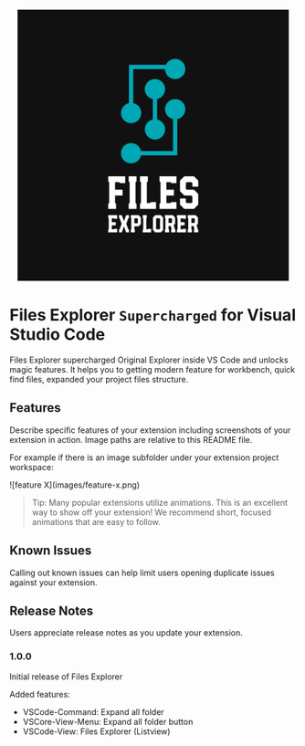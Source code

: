 <p align="center">
  <br />
  <a title="Learn more about GitLens" href="https://gitkraken.com/gitlens?utm_source=gitlens-extension&utm_medium=in-app-links&utm_campaign=gitlens-logo-links"><img width="476px" src="./media/logo.svg" alt="GitLens Logo" /></a>
</p>

# Files Explorer `Supercharged` for Visual Studio Code

Files Explorer supercharged Original Explorer inside VS Code and unlocks magic features. It helps you to getting modern feature for workbench, quick find files, expanded your project files structure.

## Features

Describe specific features of your extension including screenshots of your extension in action. Image paths are relative to this README file.

For example if there is an image subfolder under your extension project workspace:

\!\[feature X\]\(images/feature-x.png\)

> Tip: Many popular extensions utilize animations. This is an excellent way to show off your extension! We recommend short, focused animations that are easy to follow.


## Known Issues

Calling out known issues can help limit users opening duplicate issues against your extension.

## Release Notes

Users appreciate release notes as you update your extension.

### 1.0.0

Initial release of Files Explorer

Added features:
- VSCode-Command: Expand all folder
- VSCore-View-Menu: Expand all folder button
- VSCode-View: Files Explorer (Listview)

